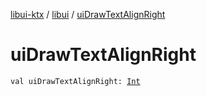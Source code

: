 [libui-ktx](../index.md) / [libui](index.md) / [uiDrawTextAlignRight](./ui-draw-text-align-right.md)

# uiDrawTextAlignRight

`val uiDrawTextAlignRight: `[`Int`](https://kotlinlang.org/api/latest/jvm/stdlib/kotlin/-int/index.html)